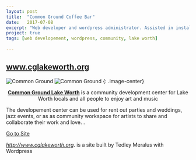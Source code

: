 ```yaml
---
layout: post
title:  "Common Ground Coffee Bar"
date:   2017-07-08
excerpt: "Web developer and wordpress administrator. Assisted in installation and implementation of wordpress design and layout of cglakeworth.org"
project: true
tags: [web developement, wordpress, community, lake worth]

---
```


## www.cglakeworth.org
![Common Ground ](/assets/img/blog/cgcoffee.png)
![Common Ground ](/assets/img/blog/community.png)
{: .image-center}

<center><a href="http://www.cglakeworth.org"><b>Common Ground Lake Worth</b></a> is a community development center for Lake Worth locals and all people to enjoy art and music </center>


The developement center can be used for rent out parties and weddings, jazz events, or as as community workspace for artists to share and collaborate their work and love.
.


<div markdown="0"><a href="http://www.cglakeworth.org" class="btn">Go to Site</a></div>

*http://www.cglakeworth.org*. is a site built by Tedley Meralus with Wordpress
